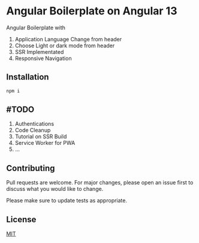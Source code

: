 # Angular Boilerplate on Angular 13

Angular Boilerplate with 
1. Application Language Change from header
2. Choose Light or dark mode from header
3. SSR Implementated 
4. Responsive Navigation

## Installation

```bash
npm i
```

## #TODO
1. Authentications
2. Code Cleanup
3. Tutorial on SSR Build
4. Service Worker for PWA
5. ...



## Contributing
Pull requests are welcome. For major changes, please open an issue first to discuss what you would like to change.

Please make sure to update tests as appropriate.

## License
[MIT](https://choosealicense.com/licenses/mit/)
